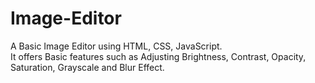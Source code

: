 # Image-Editor
A Basic Image Editor using HTML, CSS, JavaScript. <br>
It offers Basic features such as Adjusting Brightness, Contrast, Opacity, Saturation, Grayscale and Blur Effect.
